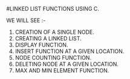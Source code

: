 #LINKED LIST FUNCTIONS USING C.

WE WILL SEE :-

1. CREATION OF A SINGLE NODE.
2. CREATING A LINKED LIST.
3. DISPLAY FUNCTION.
4. INSERT FUNCTION AT A GIVEN LOCATION.
5. NODE COUNTING FUNCTION.
6. DELETING NODE AT A GIVEN LOCATION.
7. MAX AND MIN ELEMENT FUNCTION.